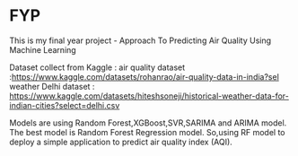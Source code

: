 # FYP
This is my final year project - Approach To Predicting Air Quality Using Machine Learning

Dataset collect from Kaggle :
air quality dataset :https://www.kaggle.com/datasets/rohanrao/air-quality-data-in-india?sel
weather Delhi dataset : https://www.kaggle.com/datasets/hiteshsoneji/historical-weather-data-for-indian-cities?select=delhi.csv

Models are using Random Forest,XGBoost,SVR,SARIMA and ARIMA model. The best model is Random Forest Regression model. So,using RF model to deploy a simple application to predict air quality index (AQI).
